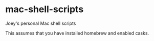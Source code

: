 # mac-shell-scripts
Joey's personal Mac shell scripts

This assumes that you have installed homebrew and enabled casks.
